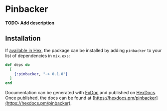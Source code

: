 # Pinbacker

**TODO: Add description**

## Installation

If [available in Hex](https://hex.pm/docs/publish), the package can be installed
by adding `pinbacker` to your list of dependencies in `mix.exs`:

```elixir
def deps do
  [
    {:pinbacker, "~> 0.1.0"}
  ]
end
```

Documentation can be generated with [ExDoc](https://github.com/elixir-lang/ex_doc)
and published on [HexDocs](https://hexdocs.pm). Once published, the docs can
be found at [https://hexdocs.pm/pinbacker](https://hexdocs.pm/pinbacker).

